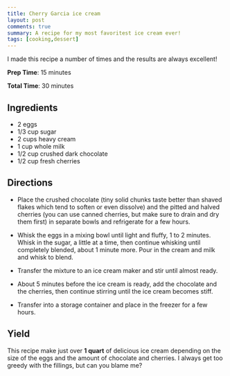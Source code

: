 ```yaml
---
title: Cherry Garcia ice cream
layout: post
comments: true
summary: A recipe for my most favoritest ice cream ever!
tags: [cooking,dessert]
---
```


I made this recipe a number of times and the results are always
excellent!

**Prep Time**: 15 minutes

**Total Time**: 30 minutes

## Ingredients

-   2 eggs
-   1/3 cup sugar
-   2 cups heavy cream
-   1 cup whole milk
-   1/2 cup crushed dark chocolate
-   1/2 cup fresh cherries

## Directions

-   Place the crushed chocolate (tiny solid chunks taste better than
    shaved flakes which tend to soften or even dissolve) and the pitted
    and halved cherries (you can use canned cherries, but make sure to
    drain and dry them first) in separate bowls and refrigerate for a
    few hours.

-   Whisk the eggs in a mixing bowl until light and fluffy, 1 to 2
    minutes. Whisk in the sugar, a little at a time, then continue
    whisking until completely blended, about 1 minute more. Pour in the
    cream and milk and whisk to blend.

-   Transfer the mixture to an ice cream maker and stir until almost
    ready.

-   About 5 minutes before the ice cream is ready, add the chocolate and
    the cherries, then continue stirring until the ice cream becomes
    stiff.

-   Transfer into a storage container and place in the freezer for a few
    hours.

## Yield

This recipe make just over **1 quart** of delicious ice cream depending
on the size of the eggs and the amount of chocolate and cherries. I
always get too greedy with the fillings, but can you blame me?
